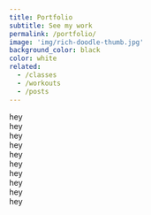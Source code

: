 ```yaml
---
title: Portfolio
subtitle: See my work
permalink: /portfolio/
image: 'img/rich-doodle-thumb.jpg'
background_color: black
color: white
related:
  - /classes
  - /workouts
  - /posts
---
```


<div class="masonry">
  <div class="item">hey</div>
  <div class="item">hey</div>
  <div class="item">hey</div>
  <div class="item">hey</div>
  <div class="item">hey</div>
  <div class="item">hey</div>
  <div class="item">hey</div>
  <div class="item">hey</div>
  <div class="item">hey</div>
  <div class="item">hey</div>
</div>